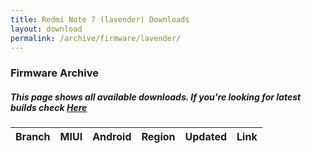 ```yaml
---
title: Redmi Note 7 (lavender) Downloads
layout: download
permalink: /archive/firmware/lavender/
---
```


### Firmware Archive
##### This page shows all available downloads. If you're looking for latest builds check [Here](/firmware/lavender/)


<div class="table-responsive-md" id="table-wrapper">
<table id="firmware" class="compact table table-striped table-hover table-sm">
    <thead class="thead-dark">
        <tr>
            <th>Branch</th>
            <th>MIUI</th>
            <th>Android</th>
            <th>Region</th>
            <th>Updated</th>
            <th>Link</th>
        </tr>
    </thead>
    <script>loadFirmwareDownloads('lavender', 'full')</script>
</table>
</div>
